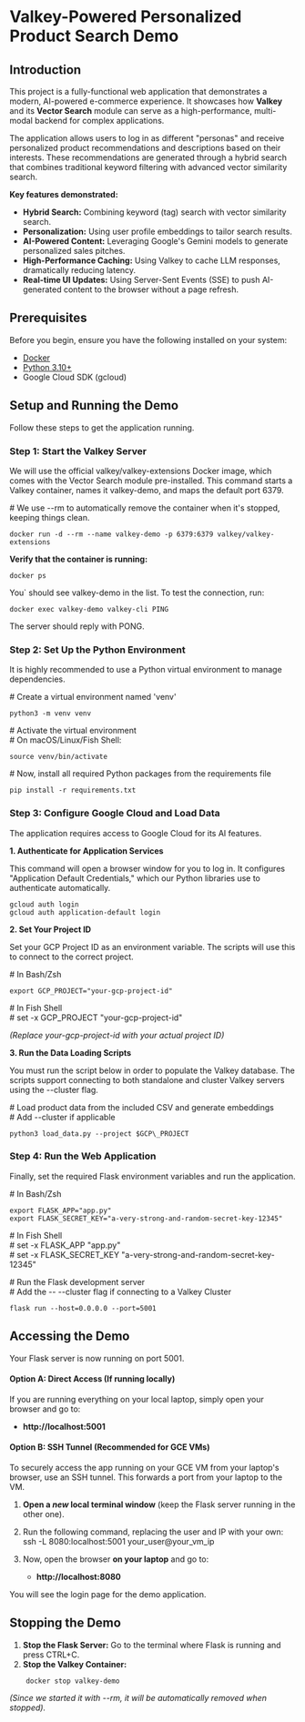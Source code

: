 # **Valkey-Powered Personalized Product Search Demo**

## **Introduction**

This project is a fully-functional web application that demonstrates a modern, AI-powered e-commerce experience. It showcases how **Valkey** and its **Vector Search** module can serve as a high-performance, multi-modal backend for complex applications.

The application allows users to log in as different "personas" and receive personalized product recommendations and descriptions based on their interests. These recommendations are generated through a hybrid search that combines traditional keyword filtering with advanced vector similarity search.

**Key features demonstrated:**

* **Hybrid Search:** Combining keyword (tag) search with vector similarity search.  
* **Personalization:** Using user profile embeddings to tailor search results.  
* **AI-Powered Content:** Leveraging Google's Gemini models to generate personalized sales pitches.  
* **High-Performance Caching:** Using Valkey to cache LLM responses, dramatically reducing latency.  
* **Real-time UI Updates:** Using Server-Sent Events (SSE) to push AI-generated content to the browser without a page refresh.

## **Prerequisites**

Before you begin, ensure you have the following installed on your system:

* [Docker](https://docs.docker.com/get-docker/)  
* [Python 3.10+](https://www.python.org/downloads/)  
* Google Cloud SDK (gcloud)

## **Setup and Running the Demo**

Follow these steps to get the application running.

### **Step 1: Start the Valkey Server**

We will use the official valkey/valkey-extensions Docker image, which comes with the Vector Search module pre-installed. This command starts a Valkey container, names it valkey-demo, and maps the default port 6379\.

\# We use \--rm to automatically remove the container when it's stopped, keeping things clean.  
```
docker run -d --rm --name valkey-demo -p 6379:6379 valkey/valkey-extensions
```
**Verify that the container is running:**
```
docker ps
```

You` should see valkey-demo in the list. To test the connection, run:
```
docker exec valkey-demo valkey-cli PING
```

The server should reply with PONG.

### **Step 2: Set Up the Python Environment**

It is highly recommended to use a Python virtual environment to manage dependencies.

\# Create a virtual environment named 'venv'  
```
python3 -m venv venv
```
\# Activate the virtual environment  
\# On macOS/Linux/Fish Shell:  
```
source venv/bin/activate
```

\# Now, install all required Python packages from the requirements file  
```
pip install -r requirements.txt
```

### **Step 3: Configure Google Cloud and Load Data**

The application requires access to Google Cloud for its AI features.

**1\. Authenticate for Application Services**

This command will open a browser window for you to log in. It configures "Application Default Credentials," which our Python libraries use to authenticate automatically.

```
gcloud auth login
gcloud auth application-default login
```

**2\. Set Your Project ID**

Set your GCP Project ID as an environment variable. The scripts will use this to connect to the correct project.

\# In Bash/Zsh  
```
export GCP_PROJECT="your-gcp-project-id"
```

\# In Fish Shell  
\# set -x GCP_PROJECT "your-gcp-project-id"

*(Replace your-gcp-project-id with your actual project ID)*

**3\. Run the Data Loading Scripts**

You must run the script below  in order to populate the Valkey database. The scripts support connecting to both standalone and cluster Valkey servers using the \--cluster flag.

\# Load product data from the included CSV and generate embeddings  
\# Add \--cluster if applicable  
```
python3 load_data.py --project $GCP\_PROJECT
```
### **Step 4: Run the Web Application**

Finally, set the required Flask environment variables and run the application.

\# In Bash/Zsh  
```
export FLASK_APP="app.py"  
export FLASK_SECRET_KEY="a-very-strong-and-random-secret-key-12345"
```

\# In Fish Shell  
\# set \-x FLASK\_APP "app.py"  
\# set \-x FLASK\_SECRET\_KEY "a-very-strong-and-random-secret-key-12345"

\# Run the Flask development server  
\# Add the \-- \--cluster flag if connecting to a Valkey Cluster  
```
flask run --host=0.0.0.0 --port=5001
```

## **Accessing the Demo**

Your Flask server is now running on port 5001\.

#### **Option A: Direct Access (If running locally)**

If you are running everything on your local laptop, simply open your browser and go to:

* **http://localhost:5001**

#### **Option B: SSH Tunnel (Recommended for GCE VMs)**

To securely access the app running on your GCE VM from your laptop's browser, use an SSH tunnel. This forwards a port from your laptop to the VM.

1. **Open a *new* local terminal window** (keep the Flask server running in the other one).  
2. Run the following command, replacing the user and IP with your own:  
   ssh \-L 8080:localhost:5001 your\_user@your\_vm\_ip

3. Now, open the browser **on your laptop** and go to:  
   * **http://localhost:8080**

You will see the login page for the demo application.

## **Stopping the Demo**

1. **Stop the Flask Server:** Go to the terminal where Flask is running and press CTRL+C.  
2. **Stop the Valkey Container:**  
```
    docker stop valkey-demo
```
   *(Since we started it with \--rm, it will be automatically removed when stopped).*
